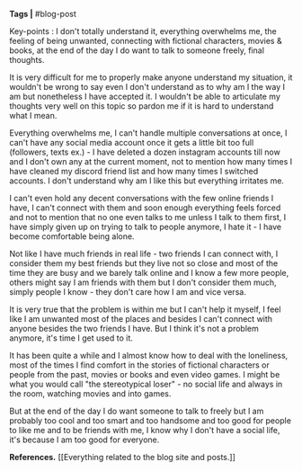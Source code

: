 **Tags |** #blog-post

Key-points : I don't totally understand it, everything overwhelms me, the feeling of being unwanted, connecting with fictional characters, movies & books, at the end of the day I do want to talk to someone freely, final thoughts.

It is very difficult for me to properly make anyone understand my situation, it wouldn't be wrong to say even I don't understand as to why am I the way I am but nonetheless I have accepted it.
I wouldn't be able to articulate my thoughts very well on this topic so pardon me if it is hard to understand what I mean.

Everything overwhelms me, I can't handle multiple conversations at once, I can't have any social media account once it gets a little bit too full (followers, texts ex.) - I have deleted a dozen instagram accounts till now and I don't own any at the current moment, not to mention how many times I have cleaned my discord friend list and how many times I switched accounts. I don't understand why am I like this but everything irritates me.

I can't even hold any decent conversations with the few online friends I have, I can't connect with them and soon enough everything feels forced and not to mention that no one even talks to me unless I talk to them first, I have simply given up on trying to talk to people anymore, I hate it - I have become comfortable being alone.

Not like I have much friends in real life - two friends I can connect with, I consider them  my best friends but they live not so close and most of the time they are busy and we barely talk online and I know a few more people, others might say I am friends with them but I don't consider them much, simply people I know - they don't care how I am and vice versa.

It is very true that the problem is within me but I can't help it myself, I feel like I am unwanted most of the places and besides I can't connect with anyone besides the two friends I have. But I think it's not a problem anymore, it's time I get used to it.

It has been quite a while and I almost know how to deal with the loneliness, most of the times I find comfort in the stories of fictional characters or people from the past, movies or books and even video games. I might be what you would call "the stereotypical loser" - no social life and always in the room, watching movies and into games.

But at the end of the day I do want someone to talk to freely but I am probably too cool and too smart and too handsome and too good for people to like me and to be friends with me, I know why I don't have a social life, it's because I am too good for everyone.


**References.**
[[Everything related to the blog site and posts.]]